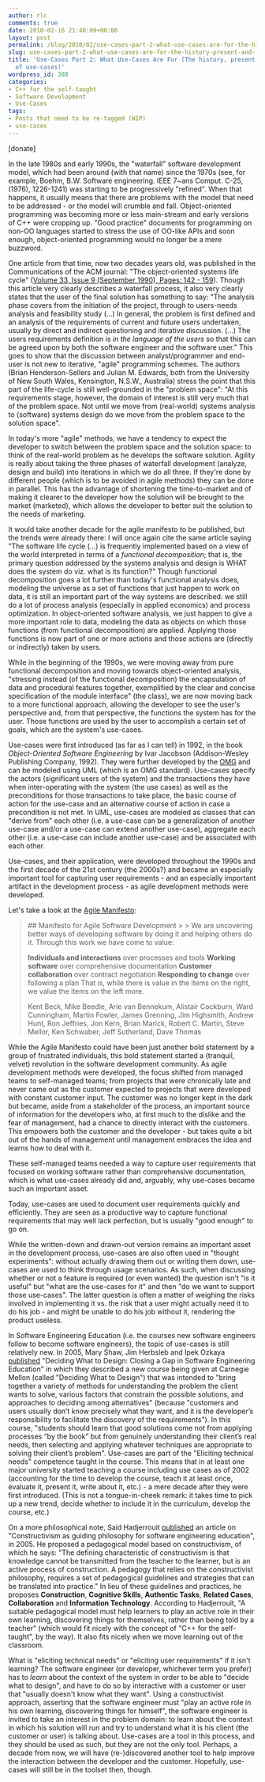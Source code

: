 ```yaml
---
author: rlc
comments: true
date: 2010-02-16 21:40:09+00:00
layout: post
permalink: /blog/2010/02/use-cases-part-2-what-use-cases-are-for-the-history-present-and-future-of-use-cases/
slug: use-cases-part-2-what-use-cases-are-for-the-history-present-and-future-of-use-cases
title: 'Use-Cases Part 2: What Use-Cases Are For (The history, present and future
  of use-cases)'
wordpress_id: 388
categories:
- C++ for the self-taught
- Software Development
- Use-Cases
tags:
- Posts that need to be re-tagged (WIP)
- use-cases
---
```


[donate]

In the late 1980s and early 1990s, the "waterfall" software development model, which had been around (with that name) since the 1970s (see, for example, Boehm, B.W. Software engineering. IEEE 7~ans Comput. C-25, (1976), 1226-1241) was starting to be progressively "refined". When that happens, it usually means that there are problems with the model that need to be addressed - or the model will crumble and fall. Object-oriented programming was becoming more or less main-stream and early versions of C++ were cropping up. "Good practice" documents for programming on non-OO languages started to stress the use of OO-like APIs and soon enough, object-oriented programming would no longer be a mere buzzword.
<!--more-->
One article from that time, now two decades years old, was published in the Communications of the ACM journal: "The object-oriented systems life cycle" ([Volume 33, Issue 9  (September 1990), Pages: 142 - 159](http://portal.acm.org/citation.cfm?id=83880.84529&jmp=cit&coll=ACM&dl=ACM&CFID=1154054&CFTOKEN=24694148#CIT)). Though this article very clearly describes a waterfall process, it also very clearly states that the user of the final solution has something to say: "The analysis phase
covers from the initiation of the project, through to users-needs analysis and feasibility study (...) In general, the problem is first defined and an analysis of the requirements of current and future users undertaken, usually by direct and indirect questioning and iterative discussion. (...) The users requirements
definition is _in the language of the users_ so that this can be agreed upon by both the software engineer and the software user." This goes to show that the discussion between analyst/programmer and end-user is not new to iterative, "agile" programming schemes. The authors (Brian Henderson-Sellers and Julian M. Edwards, both from the University of New South Wales, Kensington, N.S.W., Australia) stress the point that this part of the life-cycle is still well-grounded in the "problem space": "At this requirements stage, however, the domain of interest is still very much that of the problem space. Not until we move from (real-world) systems analysis to (software) systems design do we move from the problem space to the solution space".

In today's more "agile" methods, we have a tendency to expect the developer to switch between the problem space and the solution space: to think of the real-world problem as he develops the software solution. Agility is really about taking the three phases of waterfall development (analyze, design and build) into iterations in which we do all three. If they're done by different people (which is to be avoided in agile methods) they can be done in parallel. This has the advantage of shortening the time-to-market and of making it clearer to the developer how the solution will be brought to the market (marketed), which allows the developer to better suit the solution to the needs of marketing.

It would take another decade for the agile manifesto to be published, but the trends were already there: I will once again cite the same article saying "The software life cycle (...) is frequently implemented based on a view of the world interpreted in terms of a _functional decomposition_; that is, the primary question addressed by the systems analysis and design is WHAT does the system do viz. what is its function?" Though functional decomposition goes a lot further than today's functional analysis does, modeling the universe as a set of functions that just happen to work on data, it is still an important part of the way systems are described: we still do a lot of process analysis (especially in applied economics) and process optimization. In object-oriented software analysis, we just happen to give a more important role to data, modeling the data as objects on which those functions (from functional decomposition) are applied. Applying those functions is now part of one or more actions and those actions are (directly or indirectly) taken by users.

While in the beginning of the 1990s, we were moving away from pure functional decomposition and moving towards object-oriented analysis, "stressing instead (of the functional decomposition) the encapsulation of data and procedural features together, exemplified by the clear and concise specification of the module interface" (the class), we are now moving back to a more functional approach, allowing the developer to see the user's perspective and, from that perspective, the functions the system has for the user. Those functions are used by the user to accomplish a certain set of goals, which are the system's use-cases.

Use-cases were first introduced (as far as I can tell) in 1992, in the book _Object-Oriented Software Engineering_ by Ivar Jacobson (Addison-Wesley Publishing Company, 1992). They were further developed by the [OMG](http://omg.org) and can be modeled using UML (which is an OMG standard). Use-cases specify the actors (significant users of the system) and the transactions they have when inter-operating with the system (the use cases) as well as the preconditions for those transactions to take place, the basic course of action for the use-case and an alternative course of action in case a precondition is not met. In UML, use-cases are modeled as classes that can "derive from" each other (i.e. a use-case can be a generalization of another use-case and/or a use-case can extend another use-case), aggregate each other (i.e. a use-case can include another use-case) and be associated with each other.

Use-cases, and their application, were developed throughout the 1990s and the first decade of the 21st century (the 2000s?) and became an especially important tool for capturing user requirements - and an especially important artifact in the development process - as agile development methods were developed.

Let's take a look at the [Agile Manifesto](http://agilemanifesto.org/):


<blockquote>## Manifesto for Agile Software Development
> 
> 
We are uncovering better ways of developing
software by doing it and helping others do it.
Through this work we have come to value:

**Individuals and interactions** over processes and tools
**Working software** over comprehensive documentation
**Customer collaboration** over contract negotiation
**Responding to change** over following a plan
That is, while there is value in the items on
the right, we value the items on the left more.

Kent Beck, Mike Beedle, Arie van Bennekum, Alistair Cockburn, Ward Cunningham, Martin Fowler, James Grenning, Jim Highsmith, Andrew Hunt, Ron Jeffries, Jon Kern, Brian Marick, Robert C. Martin, Steve Mellor, Ken Schwaber, Jeff Sutherland, Dave Thomas</blockquote>



While the Agile Manifesto could have been just another bold statement by a group of frustrated individuals, this bold statement started a (tranquil, velvet) revolution in the software development community. As agile development methods were developed, the focus shifted from managed teams to self-managed teams; from projects that were chronically late and never came out as the customer expected to projects that were developed with constant customer input. The customer was no longer kept in the dark but became, aside from a stakeholder of the process, an important source of information for the developers who, at first much to the dislike and the fear of management, had a chance to directly interact with the customers. This empowers both the customer and the developer - but takes quite a bit out of the hands of management until management embraces the idea and learns how to deal with it.

These self-managed teams needed a way to capture user requirements that focused on working software rather than comprehensive documentation, which is what use-cases already did and, arguably, why use-cases became such an important asset.

Today, use-cases are used to document user requirements quickly and efficiently. They are seen as a productive way to capture functional requirements that may well lack perfection, but is usually "good enough" to go on.

While the written-down and drawn-out version remains an important asset in the development process, use-cases are also often used in "thought experiments": without actually drawing them out or writing them down, use-cases are used to think through usage scenarios. As such, when discussing whether or not a feature is required (or even wanted) the question isn't "is it useful" but "what are the use-cases for it" and then "do we want to support those use-cases". The latter question is often a matter of weighing the risks involved in implementing it vs. the risk that a user might actually need it to do his job - and might be unable to do his job without it, rendering the product useless.

In Software Engineering Education (i.e. the courses new software engineers follow to become software engineers), the topic of use-cases is still relatively new. In 2005, Mary Shaw, Jim Herbsleb and Ipek Ozkaya [published](http://portal.acm.org/citation.cfm?id=1062563&dl=GUIDE&coll=GUIDE&CFID=72120033&CFTOKEN=76543455) "Deciding What to Design: Closing a Gap in Software Engineering Education" in which they described a new course being given at Carnegie Mellon (called "Deciding What to Design") that was intended to "bring together a variety of methods for understanding the problem the client wants to solve, various factors that constrain the possible solutions, and approaches to deciding among alternatives" (because "customers and users usually don’t know precisely what they want, and it is the developer’s responsibility to facilitate the discovery of the requirements"). In this course, "students should learn that good solutions come not from applying processes “by the book” but from genuinely understanding their client’s real needs, then selecting and applying whatever techniques are appropriate to solving their client’s problem". Use-cases are part of the "Eliciting technical needs" competence taught in the course. This means that in at least one major university started teaching a course including use cases as of 2002 (accounting for the time to develop the course, teach it at least once, evaluate it, present it, write about it, etc.) - a mere decade after they were first introduced. (This is not a tongue-in-cheek remark: it takes time to pick up a new trend, decide whether to include it in the curriculum, develop the course, etc.)

On a more philosophical note, Said Hadjerrouit [published](http://portal.acm.org/citation.cfm?id=1113875&dl=GUIDE&coll=GUIDE&CFID=72120126&CFTOKEN=59021832) an article on "Constructivism as guiding philosophy for software engineering education", in 2005. He proposed a pedagogical model based on constructivism, of which he says: "The defining characteristic of constructivism is that knowledge cannot be transmitted from the teacher to the learner, but is an active process of construction. A pedagogy that relies on the constructivist philosophy, requires a set of pedagogical guidelines and strategies that can be translated into practice." In lieu of these guidelines and practices, he proposes **Construction**, **Cognitive Skills**, **Authentic Tasks**, **Related Cases**, **Collaboration** and **Information Technology**. According to Hadjerrouit, "A suitable pedagogical model must help learners to play an active role in their own learning, discovering things for themselves, rather than being told by a teacher" (which would fit nicely with the concept of "C++ for the self-taught", by the way). It also fits nicely when we move learning out of the classroom.

What is "eliciting technical needs" or "eliciting user requirements" if it isn't learning? The software engineer (or developer, whichever term you prefer) has to _learn_ about the context of the system in order to be able to "decide what to design", and have to do so by interactive with a customer or user that "usually doesn't know what they want". Using a constructivist approach, asserting that the software engineer must "play an active role in his own learning, discovering things for himself", the software engineer is invited to take an interest in the problem domain: to learn about the context in which his solution will run and try to understand what it is his client (the customer or user) is talking about. Use-cases are a tool in this process, and they should be used as such, but they are not the only tool. Perhaps, a decade from now, we will have (re-)discovered another tool to help improve the interaction between the developer and the customer. Hopefully, use-cases will still be in the toolset then, though.
